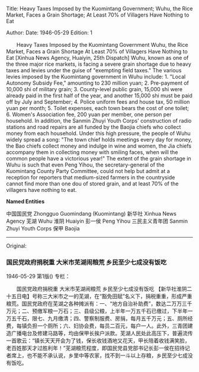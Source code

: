 Title: Heavy Taxes Imposed by the Kuomintang Government; Wuhu, the Rice Market, Faces a Grain Shortage; At Least 70% of Villagers Have Nothing to Eat

Author:
Date: 1946-05-29
Edition: 1

　　Heavy Taxes Imposed by the Kuomintang Government
    Wuhu, the Rice Market, Faces a Grain Shortage
    At Least 70% of Villagers Have Nothing to Eat
    [Xinhua News Agency, Huaiyin, 25th Dispatch] Wuhu, known as one of the three major rice markets, is facing a severe grain shortage due to heavy taxes and levies under the guise of "exempting field taxes." The various levies imposed by the Kuomintang government in Wuhu include: 1. "Local Autonomy Subsidy Fee," amounting to 230 million yuan; 2. Pre-payment of 10,000 shi of military grain; 3. County-level public grain, 15,000 shi were already paid in the first half of the year, and another 15,000 shi must be paid off by July and September; 4. Police uniform fees and house tax, 50 million yuan per month; 5. Toilet expenses, each town bears the cost of one toilet; 6. Women's Association fee, 200 yuan per member, one person per household. In addition, the Sanmin Zhuyi Youth Corps' construction of radio stations and road repairs are all funded by the Baojia chiefs who collect money from each household. Under this high pressure, the people of Wuhu widely spread a song: "The town chief holds meetings every day for money, the Bao chiefs collect money and indulge in wine and women, the Jia chiefs accompany them in collecting money with smiling faces, when will the common people have a victorious year!" The extent of the grain shortage in Wuhu is such that even Peng Yihou, the secretary-general of the Kuomintang County Party Committee, could not help but admit at a reception for reporters that medium-sized farmers in the countryside cannot find more than one dou of stored grain, and at least 70% of the villagers have nothing to eat.




**Named Entities**


中国国民党      Zhongguo Guomindang (Kuomintang)
新华社  Xinhua News Agency
芜湖   Wuhu
淮阴  Huaiyin
彭一侯   Peng Yihou
三民主义青年团 Sanmin Zhuyi Youth Corps
保甲  Baojia



<hr /> 

Original: 


### 国民党政府捐税重  大米市芜湖闹粮荒  乡民至少七成没有饭吃

1946-05-29
第1版()
专栏：

　　国民党政府捐税重
    大米市芜湖闹粮荒
    乡民至少七成没有饭吃
    【新华社淮阴二十五日电】号称三大米市之一的芜湖，在“豁免田赋”名义下，捐税重重，形成严重粮荒。国民党政府在芜湖之各种摊派有：一、“地方自治补助费”，数达二万万三千万元；二、预缴军粮一万石；三、县级公粮，上半年一万五千石已缴过，下半年一万五千石，限七、九月缴清；四、警察制服费、房捐，每月五千万元；五、厕所经费，每镇负担一个厕所；六、妇协会费，每员二百元，每户一人。此外，三青团建造广播电台及修建马路等，均由保甲长挨户派款。芜湖人民处此高压下，普遍流传一首歌云：“镇长天天开会为了钱，保长收钱酒地又花天，甲长陪着收钱满笑脸，老百姓那天才过胜利年！”芜湖粮荒程度，即国民党县党部书记长彭一侯在招待记者席上，也不能不承认说，乡里中等农家，找不到一斗以上存粮，乡民至少七成没有饭吃。
